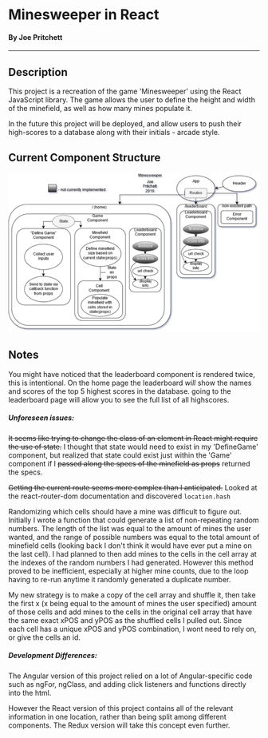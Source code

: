 
# Minesweeper in React
#### By Joe Pritchett
<hr/>

## Description

This project is a recreation of the game 'Minesweeper' using the React JavaScript library. The game allows the user to define the height and width of the minefield, as well as how many mines populate it.

In the future this project will be deployed, and allow users to push their high-scores to a database along with their initials - arcade style.


## Current Component Structure

<img src="./componentDiagram.png"/>


## Notes

You might have noticed that the leaderboard component is rendered twice, this is intentional. On the home page the leaderboard *will* show the names and scores of the top 5 highest scores in the database. going to the leaderboard page will allow you to see the full list of all highscores.


##### Unforeseen issues:
~~It seems like trying to change the class of an element in React might require the use of state.~~
I thought that state would need to exist in my 'DefineGame' component, but realized that state could exist just within the 'Game' component if I ~~passed along the specs of the minefield as props~~ returned the specs.

~~Getting the current route seems more complex than I anticipated.~~
Looked at the react-router-dom documentation and discovered `location.hash`

Randomizing which cells should have a mine was difficult to figure out. Initially I wrote a function that could generate a list of non-repeating random numbers. The length of the list was equal to the amount of mines the user wanted, and the range of possible numbers was equal to the total amount of minefield cells (looking back I don't think it would have ever put a mine on the last cell). I had planned to then add mines to the cells in the cell array at the indexes of the random numbers I had generated. However this method proved to be inefficient, especially at higher mine counts, due to the loop having to re-run anytime it randomly generated a duplicate number.

My new strategy is to make a copy of the cell array and shuffle it, then take the first x (x being equal to the amount of mines the user specified) amount of those cells and add mines to the cells in the original cell array that have the same exact xPOS and yPOS as the shuffled cells I pulled out. Since each cell has a unique xPOS and yPOS combination, I wont need to rely on, or give the cells an id.

##### Development Differences:

  The Angular version of this project relied on a lot of Angular-specific code such as ngFor, ngClass, and adding click listeners and  functions directly into the html.

  However the React version of this project contains all of the relevant information in one location, rather than being split among different components. The Redux version will take this concept even further.

